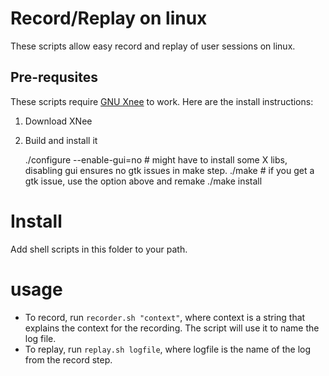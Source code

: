 # Record/Replay on linux

These scripts allow easy record and replay of user sessions on linux.

## Pre-requsites
These scripts require [GNU Xnee](http://www.gnu.org/software/xnee/) to work. Here are the install instructions:

1. Download XNee
2. Build and install it

    ./configure --enable-gui=no # might have to install some X libs, disabling gui ensures no gtk issues in make step.
    ./make   # if you get a gtk issue, use the option above and remake
    ./make install

# Install
Add shell scripts in this folder to your path.

# usage

* To record, run `recorder.sh "context"`, where context is a string that explains the context for the recording. The script will use it to name the log file.
* To replay, run `replay.sh logfile`, where logfile is the name of the log from the record step.
